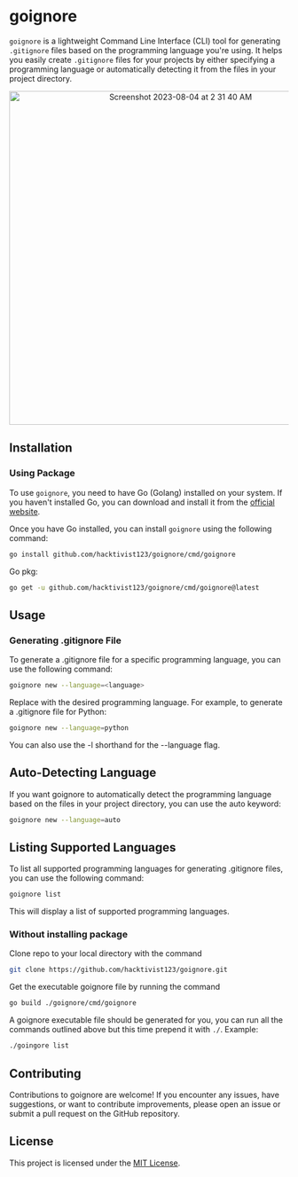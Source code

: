 # goignore

`goignore` is a lightweight Command Line Interface (CLI) tool for generating `.gitignore` files based on the programming language you're using. It helps you easily create `.gitignore` files for your projects by either specifying a programming language or automatically detecting it from the files in your project directory.

<div align="center">
<img width="602" alt="Screenshot 2023-08-04 at 2 31 40 AM" src="https://github.com/hacktivist123/goignore/assets/26572907/a1a3115d-8600-4b3b-9ab9-1c34968f59ee">


</div>

## Installation
### Using Package

To use `goignore`, you need to have Go (Golang) installed on your system. If you haven't installed Go, you can download and install it from the [official website](https://golang.org/doc/install).

Once you have Go installed, you can install `goignore` using the following command:

```sh
go install github.com/hacktivist123/goignore/cmd/goignore
```

Go pkg:
```sh
go get -u github.com/hacktivist123/goignore/cmd/goignore@latest
```
## Usage
### Generating .gitignore File
To generate a .gitignore file for a specific programming language, you can use the following command:

```sh
goignore new --language=<language>
```

Replace <language> with the desired programming language. For example, to generate a .gitignore file for Python:

```sh
goignore new --language=python
```
You can also use the -l shorthand for the --language flag.

## Auto-Detecting Language
If you want goignore to automatically detect the programming language based on the files in your project directory, you can use the auto keyword:

```sh
goignore new --language=auto
```

## Listing Supported Languages
To list all supported programming languages for generating .gitignore files, you can use the following command:

```sh
goignore list
````
This will display a list of supported programming languages.

### Without installing package
Clone repo to your local directory with the command 
```sh
git clone https://github.com/hacktivist123/goignore.git
```
Get the executable goignore file by running the command
```sh
go build ./goignore/cmd/goignore
```
A goignore executable file should be generated for you, you can run all the commands outlined above but this time prepend it with `./`. 
Example:
```sh
./goingore list
```

## Contributing
Contributions to goignore are welcome! If you encounter any issues, have suggestions, or want to contribute improvements, please open an issue or submit a pull request on the GitHub repository.

## License
This project is licensed under the [MIT License](/LICENSE).
